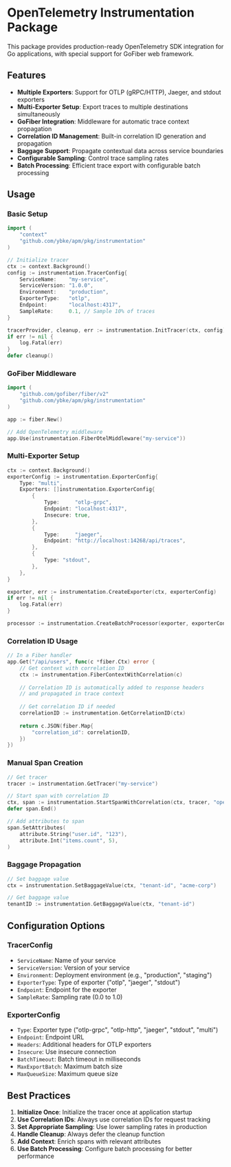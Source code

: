 # OpenTelemetry Instrumentation Package

This package provides production-ready OpenTelemetry SDK integration for Go applications, with special support for GoFiber web framework.

## Features

- **Multiple Exporters**: Support for OTLP (gRPC/HTTP), Jaeger, and stdout exporters
- **Multi-Exporter Setup**: Export traces to multiple destinations simultaneously
- **GoFiber Integration**: Middleware for automatic trace context propagation
- **Correlation ID Management**: Built-in correlation ID generation and propagation
- **Baggage Support**: Propagate contextual data across service boundaries
- **Configurable Sampling**: Control trace sampling rates
- **Batch Processing**: Efficient trace export with configurable batch processing

## Usage

### Basic Setup

```go
import (
    "context"
    "github.com/ybke/apm/pkg/instrumentation"
)

// Initialize tracer
ctx := context.Background()
config := instrumentation.TracerConfig{
    ServiceName:    "my-service",
    ServiceVersion: "1.0.0",
    Environment:    "production",
    ExporterType:   "otlp",
    Endpoint:       "localhost:4317",
    SampleRate:     0.1, // Sample 10% of traces
}

tracerProvider, cleanup, err := instrumentation.InitTracer(ctx, config)
if err != nil {
    log.Fatal(err)
}
defer cleanup()
```

### GoFiber Middleware

```go
import (
    "github.com/gofiber/fiber/v2"
    "github.com/ybke/apm/pkg/instrumentation"
)

app := fiber.New()

// Add OpenTelemetry middleware
app.Use(instrumentation.FiberOtelMiddleware("my-service"))
```

### Multi-Exporter Setup

```go
ctx := context.Background()
exporterConfig := instrumentation.ExporterConfig{
    Type: "multi",
    Exporters: []instrumentation.ExporterConfig{
        {
            Type:     "otlp-grpc",
            Endpoint: "localhost:4317",
            Insecure: true,
        },
        {
            Type:     "jaeger",
            Endpoint: "http://localhost:14268/api/traces",
        },
        {
            Type: "stdout",
        },
    },
}

exporter, err := instrumentation.CreateExporter(ctx, exporterConfig)
if err != nil {
    log.Fatal(err)
}

processor := instrumentation.CreateBatchProcessor(exporter, exporterConfig)
```

### Correlation ID Usage

```go
// In a Fiber handler
app.Get("/api/users", func(c *fiber.Ctx) error {
    // Get context with correlation ID
    ctx := instrumentation.FiberContextWithCorrelation(c)
    
    // Correlation ID is automatically added to response headers
    // and propagated in trace context
    
    // Get correlation ID if needed
    correlationID := instrumentation.GetCorrelationID(ctx)
    
    return c.JSON(fiber.Map{
        "correlation_id": correlationID,
    })
})
```

### Manual Span Creation

```go
// Get tracer
tracer := instrumentation.GetTracer("my-service")

// Start span with correlation ID
ctx, span := instrumentation.StartSpanWithCorrelation(ctx, tracer, "operation-name")
defer span.End()

// Add attributes to span
span.SetAttributes(
    attribute.String("user.id", "123"),
    attribute.Int("items.count", 5),
)
```

### Baggage Propagation

```go
// Set baggage value
ctx = instrumentation.SetBaggageValue(ctx, "tenant-id", "acme-corp")

// Get baggage value
tenantID := instrumentation.GetBaggageValue(ctx, "tenant-id")
```

## Configuration Options

### TracerConfig

- `ServiceName`: Name of your service
- `ServiceVersion`: Version of your service
- `Environment`: Deployment environment (e.g., "production", "staging")
- `ExporterType`: Type of exporter ("otlp", "jaeger", "stdout")
- `Endpoint`: Endpoint for the exporter
- `SampleRate`: Sampling rate (0.0 to 1.0)

### ExporterConfig

- `Type`: Exporter type ("otlp-grpc", "otlp-http", "jaeger", "stdout", "multi")
- `Endpoint`: Endpoint URL
- `Headers`: Additional headers for OTLP exporters
- `Insecure`: Use insecure connection
- `BatchTimeout`: Batch timeout in milliseconds
- `MaxExportBatch`: Maximum batch size
- `MaxQueueSize`: Maximum queue size

## Best Practices

1. **Initialize Once**: Initialize the tracer once at application startup
2. **Use Correlation IDs**: Always use correlation IDs for request tracking
3. **Set Appropriate Sampling**: Use lower sampling rates in production
4. **Handle Cleanup**: Always defer the cleanup function
5. **Add Context**: Enrich spans with relevant attributes
6. **Use Batch Processing**: Configure batch processing for better performance